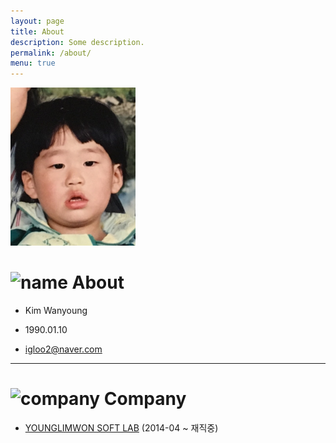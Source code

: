```yaml
---
layout: page
title: About
description: Some description.
permalink: /about/
menu: true
---
```


<img class="img-rounded" src="/assets/img/profile2.jpeg" alt="Kim wanyoung" width="200">


# <img src="https://image.flaticon.com/icons/svg/1367/1367487.svg" alt="name" width="100" height="100"> About

* Kim Wanyoung

* 1990.01.10

* [igloo2@naver.com](mailto:igloo2@naver.com)

---

# <img src="https://image.flaticon.com/icons/svg/1367/1367494.svg" alt="company" width="100" height="100"> Company

* [YOUNGLIMWON SOFT LAB](https://www.ksystem.co.kr) (2014-04 ~ 재직중)
